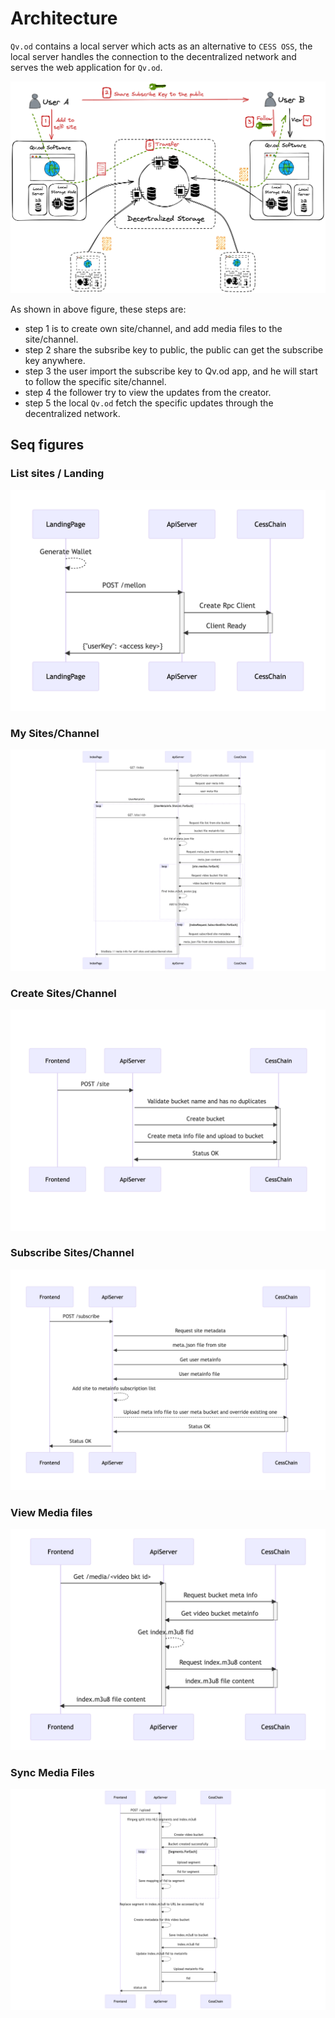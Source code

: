 # Architecture

`Qv.od` contains a local server which acts as an alternative to `CESS OSS`, the local server handles the connection to the decentralized network and serves the web application for `Qv.od`.

![](./arch.png)


As shown in above figure, these steps are:
- step 1 is to create own site/channel, and add media files to the site/channel.
- step 2 share the subsribe key to public, the public can get the subscribe key anywhere.
- step 3 the user import the subscribe key to Qv.od app, and he will start to follow the specific site/channel.
- step 4 the follower try to view the updates from the creator.
- step 5 the local `Qv.od` fetch the specific updates through the decentralized network.


## Seq figures

### List sites / Landing
![](./1-landing.png)

### My Sites/Channel
![](./2-selfsites.png)


### Create Sites/Channel
![](./3-Create%20Site.png)

### Subscribe Sites/Channel
![](./4-subscribe.png)


### View Media files
![](./5-view.png)


### Sync Media Files
![](./6-upload.png)